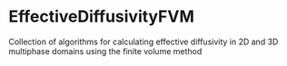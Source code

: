 # EffectiveDiffusivityFVM
Collection of algorithms for calculating effective diffusivity in 2D and 3D multiphase domains using the finite volume method
